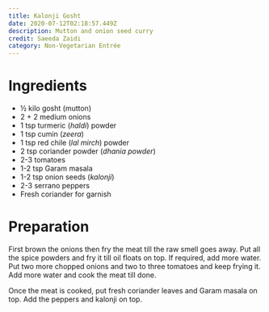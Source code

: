 ```yaml
---
title: Kalonji Gosht
date: 2020-07-12T02:18:57.449Z
description: Mutton and onion seed curry
credit: Saeeda Zaidi
category: Non-Vegetarian Entrée
---
```

# Ingredients
* ½ kilo gosht (mutton)
* 2 + 2 medium onions
* 1 tsp turmeric (_haldi_) powder
* 1 tsp cumin (_zeera_)
* 1 tsp red chile (_lal mirch_) powder
* 2 tsp coriander powder (_dhania powder_)
* 2-3 tomatoes
* 1-2 tsp Garam masala
* 1-2 tsp onion seeds (_kalonji_)
* 2-3 serrano peppers
* Fresh coriander for garnish

# Preparation
First brown the onions then fry the meat till the raw smell goes away. Put all the spice powders and fry it till oil floats on top. If required, add more water. Put two more chopped onions and two to three tomatoes and keep frying it. Add more water and cook the meat till done.

Once the meat is cooked, put fresh coriander leaves and Garam masala on top. Add the peppers and kalonji on top.
